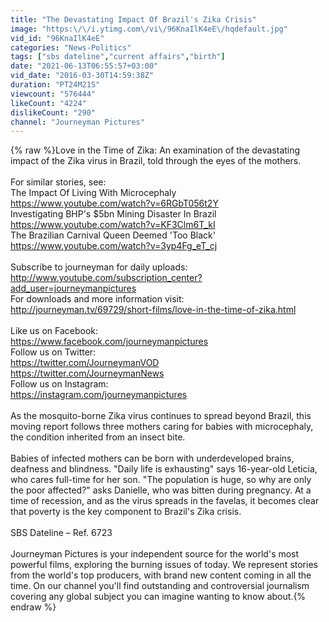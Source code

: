 ```yaml
---
title: "The Devastating Impact Of Brazil's Zika Crisis"
image: "https:\/\/i.ytimg.com\/vi\/96KnaIlK4eE\/hqdefault.jpg"
vid_id: "96KnaIlK4eE"
categories: "News-Politics"
tags: ["sbs dateline","current affairs","birth"]
date: "2021-06-13T06:55:57+03:00"
vid_date: "2016-03-30T14:59:38Z"
duration: "PT24M21S"
viewcount: "576444"
likeCount: "4224"
dislikeCount: "290"
channel: "Journeyman Pictures"
---
```

{% raw %}Love in the Time of Zika: An examination of the devastating impact of the Zika virus in Brazil, told through the eyes of the mothers. <br /><br />For similar stories, see: <br />The Impact Of Living With Microcephaly<br /><a rel="nofollow" target="blank" href="https://www.youtube.com/watch?v=6RGbT056t2Y">https://www.youtube.com/watch?v=6RGbT056t2Y</a><br />Investigating BHP's $5bn Mining Disaster In Brazil<br /><a rel="nofollow" target="blank" href="https://www.youtube.com/watch?v=KF3Clm6T_kI">https://www.youtube.com/watch?v=KF3Clm6T_kI</a><br />The Brazilian Carnival Queen Deemed 'Too Black'<br /><a rel="nofollow" target="blank" href="https://www.youtube.com/watch?v=3yp4Fg_eT_cj">https://www.youtube.com/watch?v=3yp4Fg_eT_cj</a><br /><br />Subscribe to journeyman for daily uploads: <br /><a rel="nofollow" target="blank" href="http://www.youtube.com/subscription_center?add_user=journeymanpictures">http://www.youtube.com/subscription_center?add_user=journeymanpictures</a><br />For downloads and more information visit:<br /><a rel="nofollow" target="blank" href="http://journeyman.tv/69729/short-films/love-in-the-time-of-zika.html">http://journeyman.tv/69729/short-films/love-in-the-time-of-zika.html</a><br /><br />Like us on Facebook:<br /><a rel="nofollow" target="blank" href="https://www.facebook.com/journeymanpictures">https://www.facebook.com/journeymanpictures</a><br />Follow us on Twitter:  <br /><a rel="nofollow" target="blank" href="https://twitter.com/JourneymanVOD">https://twitter.com/JourneymanVOD</a><br /><a rel="nofollow" target="blank" href="https://twitter.com/JourneymanNews">https://twitter.com/JourneymanNews</a><br />Follow us on Instagram:<br /><a rel="nofollow" target="blank" href="https://instagram.com/journeymanpictures">https://instagram.com/journeymanpictures</a><br /><br />As the mosquito-borne Zika virus continues to spread beyond Brazil, this moving report follows three mothers caring for babies with microcephaly, the condition inherited from an insect bite.<br /><br />Babies of infected mothers can be born with underdeveloped brains, deafness and blindness. &quot;Daily life is exhausting&quot; says 16-year-old Leticia, who cares full-time for her son. &quot;The population is huge, so why are only the poor affected?&quot; asks Danielle, who was bitten during pregnancy. At a time of recession, and as the virus spreads in the favelas, it becomes clear that poverty is the key component to Brazil's Zika crisis.<br /><br />SBS Dateline – Ref. 6723<br /><br />Journeyman Pictures is your independent source for the world's most powerful films, exploring the burning issues of today. We represent stories from the world's top producers, with brand new content coming in all the time. On our channel you'll find outstanding and controversial journalism covering any global subject you can imagine wanting to know about.{% endraw %}
